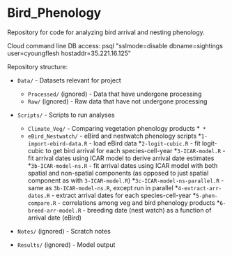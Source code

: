 # Bird_Phenology

Repository for code for analyzing bird arrival and nesting phenology.

Cloud command line DB access:
psql "sslmode=disable dbname=sightings user=cyoungflesh hostaddr=35.221.16.125"


Repository structure:

* `Data/` - Datasets relevant for project
  * `Processed/` (ignored) - Data that have undergone processing
  * `Raw/` (ignored) - Raw data that have not undergone processing

* `Scripts/` - Scripts to run analyses
  * `Climate_Veg/` - Comparing vegetation phenology products
    *``
    *``
  * `eBird_Nestwatch/` - eBird and nestwatch phenology scripts
    *`1-import-ebird-data.R` - load eBird data
    *`2-logit-cubic.R` - fit logit-cubic to get bird arrival for each species-cell-year
    *`3-ICAR-model.R` - fit arrival dates using ICAR model to derive arrival date estimates
    *`3b-ICAR-model-ns.R` - fit arrival dates using ICAR model with both spatial and non-spatial components (as opposed to just spatial component as with `3-ICAR-model.R`)
    *`3c-ICAR-model-ns-parallel.R` - same as `3b-ICAR-model-ns.R`, except run in parallel
    *`4-extract-arr-dates.R` - extract arrival dates for each species-cell-year
    *`5-phen-compare.R` - correlations among veg and bird phenology products
    *`6-breed-arr-model.R` - breeding date (nest watch) as a function of arrival date (eBird)

* `Notes/` (ignored) - Scratch notes

* `Results/` (ignored) - Model output


